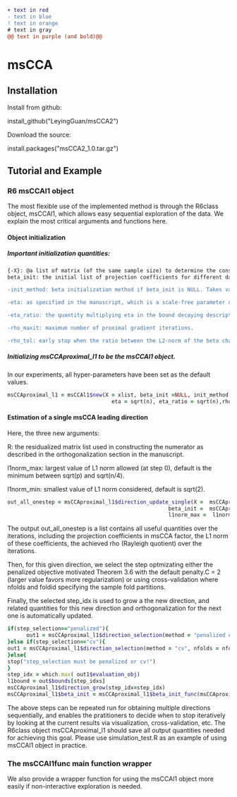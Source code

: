```diff
+ text in red
- text in blue
! text in orange
# text in gray
@@ text in purple (and bold)@@
```
# msCCA

## Installation

Install from github:

install_github("LeyingGuan/msCCA2")

Download the source:

install.packages("msCCA2_1.0.tar.gz")

## Tutorial and Example
### R6 msCCAl1 object
The most flexible use of the implemented method is through the R6class object, msCCAl1, which allows easy sequential exploration of the data. We explain the most critical arguments and functions here.
#### Object initialization
##### Important initialization quantities:
```diff
{-X}: @a list of matrix (of the same sample size) to determine the constructin function of the leading multi-block sparse CCA via L1-norm constraints
beta_init: the initial list of projection coefficients for different data matrices

-init_method: beta initialization method if beta_init is NULL. Takes value in ("rgcca", "pma", "convex", "soft-thr"). The "convex" choice uses convex relaxation, which provides theoretical guarantees under stringent assumptions and can be very slow for large-scale data set. "soft-thr" is the suggested version that provides no-worse empirical performance compared to "convex" but much faster.

-eta: as specified in the manuscript, which is a scale-free parameter determining the "relative" step size during proximal gradient descent. Default value is $1/sqrt(n)$.

-eta_ratio: the quantity multiplying eta in the bound decaying description in the manuscript. Default value is $sqrt(1/self$n)$.

-rho_maxit: maximum number of proximal gradient iterations.

-rho_tol: early stop when the ratio between the L2-norm of the beta change and eta is smaller than rho_tol. Default is 1E-3.
```
##### Initializing msCCAproximal_l1 to be the msCCAl1 object.
In our experiments, all hyper-parameters have been set as the default values.
```ruby
msCCAproximal_l1 = msCCAl1$new(X = xlist, beta_init =NULL, init_method = "soft-thr",  l1norm_max=NULL, l1norm_min = NULL,
                                 eta = sqrt(n), eta_ratio = sqrt(n),rho_tol = 1E-3, rho_maxit = 5E3)

```
#### Estimation of a single msCCA leading direction
Here, the three new arguments: 

R: the residualized matrix list used in constructing the numerator as described in the orthogonalization section in the manuscript.

l1norm_max: largest value of L1 norm allowed (at step 0), default is the minimum between sqrt(p) and sqrt(n/4).

l1norm_min: smallest value of L1 norm considered, default is sqrt(2).
```ruby
out_all_onestep = msCCAproximal_l1$direction_update_single(X =  msCCAproximal_l1$X, R =  msCCAproximal_l1$R,
                                                   beta_init =  msCCAproximal_l1$beta_init,
                                                   l1norm_max =  l1norm_max,   l1norm_min = l1norm_min, trace = TRUE)
```
The output out_all_onestep is a list contains all useful quantities over the iterations, including the projection coefficients in msCCA factor, the L1 norm of these coefficients, the achieved rho (Rayleigh quotient) over the iterations. 

Then, for this given direction, we select the step optmizating either the penalized objective motivated Theorem 3.6 with the default penalty.C = 2 (larger value favors more regularization) or using cross-validation where nfolds and foldid specifying the sample fold partitions.

Finally, the selected step_idx is used to grow a the new direction, and related quantities for this new direction and orthogonalization for the next one is automatically updated.
```ruby
if(step_selection=="penalized"){
      out1 = msCCAproximal_l1$direction_selection(method = "penalized objective", penalty.C = 2, nfolds = nfolds, foldid = NULL, seed = seed, n.core = NULL, multi.core = "mclapply")
}else if(step_selection=="cv"){
out1 = msCCAproximal_l1$direction_selection(method = "cv", nfolds = nfolds, foldid = foldid, seed = seed, n.core = NULL, multi.core = "mclapply")
}else{
stop("step_selection must be penalized or cv!")
}
step_idx = which.max( out1$evaluation_obj)
l1bound = out$bounds[step_idxs]
msCCAproximal_l1$direction_grow(step_idx=step_idx)
msCCAproximal_l1$beta_init = msCCAproximal_l1$beta_init_func(msCCAproximal_l1$R) #rerun specified beta initialization method for the next direction
```
The above steps can be repeated run for obtaining multiple directions sequentially, and enables the pratitioners to decide when to stop iteratively by looking at the current results via visualization, cross-validation, etc. The R6class object msCCAproximal_l1 should save all output quantities needed for achieving this goal. Please use simulation_test.R as an example of using msCCAl1 object in practice.

### The msCCAl1func main function wrapper
We also provide a wrapper function for using the msCCAl1 object more easily if non-interactive exploration is needed. 

